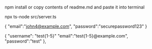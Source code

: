<!-- To install npm dependencies -->
npm install
    or
copy contents of readme.md and paste it into terminal

<!-- To run code -->
<!-- inside server quiz folder -->
npx ts-node src/server.ts 

<!-- Login TestPoint -->
{
    "email":"john4@example.com", 
    "password":"securepassword123"
}

<!-- Register TestPoint -->
{
    "username": "test{1-5}"
    "email":"test{1-5}@example.com", 
    "password":"test"
},

